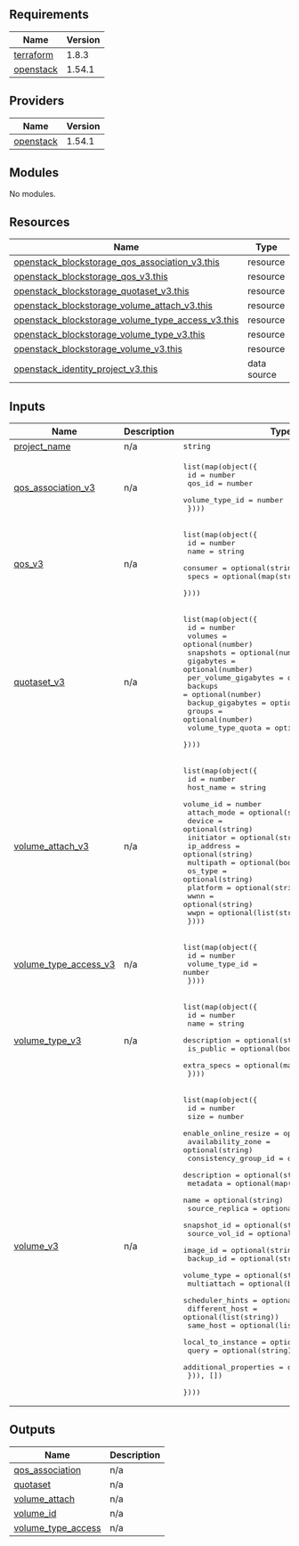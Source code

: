 ## Requirements

| Name | Version |
|------|---------|
| <a name="requirement_terraform"></a> [terraform](#requirement\_terraform) | 1.8.3 |
| <a name="requirement_openstack"></a> [openstack](#requirement\_openstack) | 1.54.1 |

## Providers

| Name | Version |
|------|---------|
| <a name="provider_openstack"></a> [openstack](#provider\_openstack) | 1.54.1 |

## Modules

No modules.

## Resources

| Name | Type |
|------|------|
| [openstack_blockstorage_qos_association_v3.this](https://registry.terraform.io/providers/terraform-provider-openstack/openstack/1.54.1/docs/resources/blockstorage_qos_association_v3) | resource |
| [openstack_blockstorage_qos_v3.this](https://registry.terraform.io/providers/terraform-provider-openstack/openstack/1.54.1/docs/resources/blockstorage_qos_v3) | resource |
| [openstack_blockstorage_quotaset_v3.this](https://registry.terraform.io/providers/terraform-provider-openstack/openstack/1.54.1/docs/resources/blockstorage_quotaset_v3) | resource |
| [openstack_blockstorage_volume_attach_v3.this](https://registry.terraform.io/providers/terraform-provider-openstack/openstack/1.54.1/docs/resources/blockstorage_volume_attach_v3) | resource |
| [openstack_blockstorage_volume_type_access_v3.this](https://registry.terraform.io/providers/terraform-provider-openstack/openstack/1.54.1/docs/resources/blockstorage_volume_type_access_v3) | resource |
| [openstack_blockstorage_volume_type_v3.this](https://registry.terraform.io/providers/terraform-provider-openstack/openstack/1.54.1/docs/resources/blockstorage_volume_type_v3) | resource |
| [openstack_blockstorage_volume_v3.this](https://registry.terraform.io/providers/terraform-provider-openstack/openstack/1.54.1/docs/resources/blockstorage_volume_v3) | resource |
| [openstack_identity_project_v3.this](https://registry.terraform.io/providers/terraform-provider-openstack/openstack/1.54.1/docs/data-sources/identity_project_v3) | data source |

## Inputs

| Name | Description | Type | Default | Required |
|------|-------------|------|---------|:--------:|
| <a name="input_project_name"></a> [project\_name](#input\_project\_name) | n/a | `string` | n/a | yes |
| <a name="input_qos_association_v3"></a> [qos\_association\_v3](#input\_qos\_association\_v3) | n/a | <pre>list(map(object({<br>    id             = number<br>    qos_id         = number<br>    volume_type_id = number<br>  })))</pre> | `[]` | no |
| <a name="input_qos_v3"></a> [qos\_v3](#input\_qos\_v3) | n/a | <pre>list(map(object({<br>    id       = number<br>    name     = string<br>    consumer = optional(string)<br>    specs    = optional(map(string))<br>  })))</pre> | `[]` | no |
| <a name="input_quotaset_v3"></a> [quotaset\_v3](#input\_quotaset\_v3) | n/a | <pre>list(map(object({<br>    id                   = number<br>    volumes              = optional(number)<br>    snapshots            = optional(number)<br>    gigabytes            = optional(number)<br>    per_volume_gigabytes = optional(number)<br>    backups              = optional(number)<br>    backup_gigabytes     = optional(number)<br>    groups               = optional(number)<br>    volume_type_quota    = optional(map(string))<br>  })))</pre> | `[]` | no |
| <a name="input_volume_attach_v3"></a> [volume\_attach\_v3](#input\_volume\_attach\_v3) | n/a | <pre>list(map(object({<br>    id          = number<br>    host_name   = string<br>    volume_id   = number<br>    attach_mode = optional(string)<br>    device      = optional(string)<br>    initiator   = optional(string)<br>    ip_address  = optional(string)<br>    multipath   = optional(bool)<br>    os_type     = optional(string)<br>    platform    = optional(string)<br>    wwnn        = optional(string)<br>    wwpn        = optional(list(string))<br>  })))</pre> | `[]` | no |
| <a name="input_volume_type_access_v3"></a> [volume\_type\_access\_v3](#input\_volume\_type\_access\_v3) | n/a | <pre>list(map(object({<br>    id             = number<br>    volume_type_id = number<br>  })))</pre> | `[]` | no |
| <a name="input_volume_type_v3"></a> [volume\_type\_v3](#input\_volume\_type\_v3) | n/a | <pre>list(map(object({<br>    id          = number<br>    name        = string<br>    description = optional(string)<br>    is_public   = optional(bool)<br>    extra_specs = optional(map(string))<br>  })))</pre> | `[]` | no |
| <a name="input_volume_v3"></a> [volume\_v3](#input\_volume\_v3) | n/a | <pre>list(map(object({<br>    id                   = number<br>    size                 = number<br>    enable_online_resize = optional(bool)<br>    availability_zone    = optional(string)<br>    consistency_group_id = optional(string)<br>    description          = optional(string)<br>    metadata             = optional(map(string))<br>    name                 = optional(string)<br>    source_replica       = optional(string)<br>    snapshot_id          = optional(string)<br>    source_vol_id        = optional(string)<br>    image_id             = optional(string)<br>    backup_id            = optional(string)<br>    volume_type          = optional(string)<br>    multiattach          = optional(bool)<br>    scheduler_hints = optional(list(object({<br>      different_host        = optional(list(string))<br>      same_host             = optional(list(string))<br>      local_to_instance     = optional(string)<br>      query                 = optional(string)<br>      additional_properties = optional(map(string))<br>    })), [])<br>  })))</pre> | `[]` | no |

## Outputs

| Name | Description |
|------|-------------|
| <a name="output_qos_association"></a> [qos\_association](#output\_qos\_association) | n/a |
| <a name="output_quotaset"></a> [quotaset](#output\_quotaset) | n/a |
| <a name="output_volume_attach"></a> [volume\_attach](#output\_volume\_attach) | n/a |
| <a name="output_volume_id"></a> [volume\_id](#output\_volume\_id) | n/a |
| <a name="output_volume_type_access"></a> [volume\_type\_access](#output\_volume\_type\_access) | n/a |
